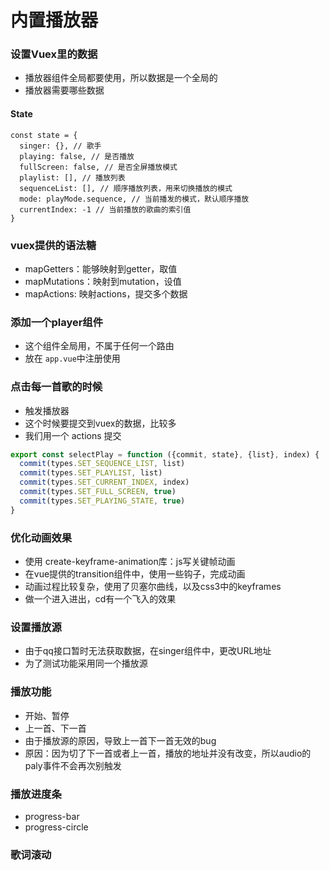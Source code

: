 # 内置播放器

### 设置Vuex里的数据

- 播放器组件全局都要使用，所以数据是一个全局的
- 播放器需要哪些数据

#### State

```Js
const state = {
  singer: {}, // 歌手
  playing: false, // 是否播放
  fullScreen: false, // 是否全屏播放模式
  playlist: [], // 播放列表
  sequenceList: [], // 顺序播放列表，用来切换播放的模式
  mode: playMode.sequence, // 当前播发的模式，默认顺序播放
  currentIndex: -1 // 当前播放的歌曲的索引值
}
```

### vuex提供的语法糖

- mapGetters：能够映射到getter，取值
-  mapMutations：映射到mutation，设值
- mapActions: 映射actions，提交多个数据

### 添加一个player组件

- 这个组件全局用，不属于任何一个路由
- 放在 `app.vue`中注册使用

### 点击每一首歌的时候

- 触发播放器
- 这个时候要提交到vuex的数据，比较多
- 我们用一个 actions 提交

```js
export const selectPlay = function ({commit, state}, {list}, index) {
  commit(types.SET_SEQUENCE_LIST, list)
  commit(types.SET_PLAYLIST, list)
  commit(types.SET_CURRENT_INDEX, index)
  commit(types.SET_FULL_SCREEN, true)
  commit(types.SET_PLAYING_STATE, true)
}

```



### 优化动画效果

- 使用 create-keyframe-animation库：js写关键帧动画
- 在vue提供的transition组件中，使用一些钩子，完成动画
- 动画过程比较复杂，使用了贝塞尔曲线，以及css3中的keyframes
- 做一个进入进出，cd有一个飞入的效果

### 设置播放源

- 由于qq接口暂时无法获取数据，在singer组件中，更改URL地址
- 为了测试功能采用同一个播放源

### 播放功能

- 开始、暂停
- 上一首、下一首
- 由于播放源的原因，导致上一首下一首无效的bug
- 原因：因为切了下一首或者上一首，播放的地址并没有改变，所以audio的paly事件不会再次别触发

### 播放进度条

- progress-bar
- progress-circle

### 歌词滚动

